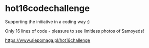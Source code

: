# hot16codechallenge
Supporting the initiative in a coding way :)

Only 16 lines of code - pleasure to see limitless photos of Samoyeds! 

https://www.siepomaga.pl/hot16challenge
